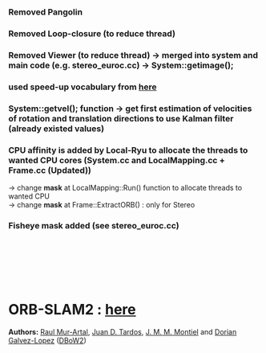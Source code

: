 ### Removed Pangolin
### Removed Loop-closure (to reduce thread)
### Removed Viewer (to reduce thread) -> merged into system and main code (e.g. stereo_euroc.cc) -> System::getimage();
### used speed-up vocabulary from [here](https://github.com/raulmur/ORB_SLAM2/pull/21) 
### System::getvel(); function -> get first estimation of velocities of rotation and translation directions to use Kalman filter (already existed values)
### CPU affinity is added by **Local-Ryu** to allocate the threads to wanted CPU cores (System.cc and LocalMapping.cc + Frame.cc (Updated))
-> change **mask** at LocalMapping::Run() function to allocate threads to wanted CPU <br>
-> change **mask** at Frame::ExtractORB() : only for Stereo
### Fisheye mask added (see stereo_euroc.cc)
    
<br><br><br><br><br>

# ORB-SLAM2 : [here](https://github.com/raulmur/ORB_SLAM2)
**Authors:** [Raul Mur-Artal](http://webdiis.unizar.es/~raulmur/), [Juan D. Tardos](http://webdiis.unizar.es/~jdtardos/), [J. M. M. Montiel](http://webdiis.unizar.es/~josemari/) and [Dorian Galvez-Lopez](http://doriangalvez.com/) ([DBoW2](https://github.com/dorian3d/DBoW2))

